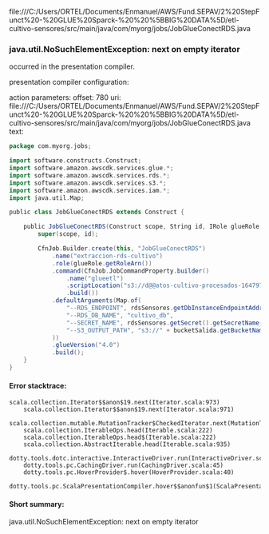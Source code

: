 file:///C:/Users/ORTEL/Documents/Enmanuel/AWS/Fund.SEPAV/2%20StepFunct%20-%20GLUE%20Sparck-%20%20%5BBIG%20DATA%5D/etl-cultivo-sensores/src/main/java/com/myorg/jobs/JobGlueConectRDS.java
### java.util.NoSuchElementException: next on empty iterator

occurred in the presentation compiler.

presentation compiler configuration:


action parameters:
offset: 780
uri: file:///C:/Users/ORTEL/Documents/Enmanuel/AWS/Fund.SEPAV/2%20StepFunct%20-%20GLUE%20Sparck-%20%20%5BBIG%20DATA%5D/etl-cultivo-sensores/src/main/java/com/myorg/jobs/JobGlueConectRDS.java
text:
```scala
package com.myorg.jobs;

import software.constructs.Construct;
import software.amazon.awscdk.services.glue.*;
import software.amazon.awscdk.services.rds.*;
import software.amazon.awscdk.services.s3.*;
import software.amazon.awscdk.services.iam.*;
import java.util.Map;

public class JobGlueConectRDS extends Construct {

    public JobGlueConectRDS(Construct scope, String id, IRole glueRole, DatabaseInstance rdsSensores, Bucket bucketSalida, String accountId) {
        super(scope, id);

        CfnJob.Builder.create(this, "JobGlueConectRDS")
            .name("extraccion-rds-cultivo")
            .role(glueRole.getRoleArn())
            .command(CfnJob.JobCommandProperty.builder()
                .name("glueetl")
                .scriptLocation("s3://d@@atos-cultivo-procesados-164797387787-us-east-1/scripts/extract-cultivo-rds-to-s3.scala")
                .build())
            .defaultArguments(Map.of(
                "--RDS_ENDPOINT", rdsSensores.getDbInstanceEndpointAddress(),
                "--RDS_DB_NAME", "cultivo_db",
                "--SECRET_NAME", rdsSensores.getSecret().getSecretName(),
                "--S3_OUTPUT_PATH", "s3://" + bucketSalida.getBucketName() + "/raw-data/"
            ))
            .glueVersion("4.0")
            .build();
    }
}

```



#### Error stacktrace:

```
scala.collection.Iterator$$anon$19.next(Iterator.scala:973)
	scala.collection.Iterator$$anon$19.next(Iterator.scala:971)
	scala.collection.mutable.MutationTracker$CheckedIterator.next(MutationTracker.scala:76)
	scala.collection.IterableOps.head(Iterable.scala:222)
	scala.collection.IterableOps.head$(Iterable.scala:222)
	scala.collection.AbstractIterable.head(Iterable.scala:935)
	dotty.tools.dotc.interactive.InteractiveDriver.run(InteractiveDriver.scala:164)
	dotty.tools.pc.CachingDriver.run(CachingDriver.scala:45)
	dotty.tools.pc.HoverProvider$.hover(HoverProvider.scala:40)
	dotty.tools.pc.ScalaPresentationCompiler.hover$$anonfun$1(ScalaPresentationCompiler.scala:389)
```
#### Short summary: 

java.util.NoSuchElementException: next on empty iterator